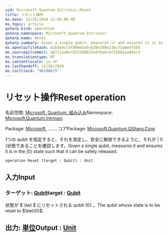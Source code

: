 ```yaml
---
uid: Microsoft.Quantum.Intrinsic.Reset
title: リセット操作
ms.date: 11/25/2020 12:00:00 AM
ms.topic: article
qsharp.kind: operation
qsharp.namespace: Microsoft.Quantum.Intrinsic
qsharp.name: Reset
qsharp.summary: Given a single qubit, measures it and ensures it is in the |0⟩ state such that it can be safely released.
ms.openlocfilehash: 61b5e4ccdf009dcb6c639e3d8e23bc73a6e475b5
ms.sourcegitcommit: a87c1aa8e7453360025e47ba614f25b02ea84ec3
ms.translationtype: MT
ms.contentlocale: ja-JP
ms.lasthandoff: 11/26/2020
ms.locfileid: "96198675"
---
```

# <a name="reset-operation"></a><span data-ttu-id="3c647-102">リセット操作</span><span class="sxs-lookup"><span data-stu-id="3c647-102">Reset operation</span></span>

<span data-ttu-id="3c647-103">名前空間: [Microsoft. Quantum. 組み込み](xref:Microsoft.Quantum.Intrinsic)</span><span class="sxs-lookup"><span data-stu-id="3c647-103">Namespace: [Microsoft.Quantum.Intrinsic](xref:Microsoft.Quantum.Intrinsic)</span></span>

<span data-ttu-id="3c647-104">Package: [Microsoft.](https://nuget.org/packages/Microsoft.Quantum.QSharp.Core) ....... コア</span><span class="sxs-lookup"><span data-stu-id="3c647-104">Package: [Microsoft.Quantum.QSharp.Core](https://nuget.org/packages/Microsoft.Quantum.QSharp.Core)</span></span>


<span data-ttu-id="3c647-105">1つの qubit を指定すると、それを測定し、安全に解放できるように、それが | 0 ⟩状態であることを確認します。</span><span class="sxs-lookup"><span data-stu-id="3c647-105">Given a single qubit, measures it and ensures it is in the |0⟩ state such that it can be safely released.</span></span>

```qsharp
operation Reset (target : Qubit) : Unit
```


## <a name="input"></a><span data-ttu-id="3c647-106">入力</span><span class="sxs-lookup"><span data-stu-id="3c647-106">Input</span></span>

### <a name="target--qubit"></a><span data-ttu-id="3c647-107">ターゲット: [Qubit](xref:microsoft.quantum.lang-ref.qubit)</span><span class="sxs-lookup"><span data-stu-id="3c647-107">target : [Qubit](xref:microsoft.quantum.lang-ref.qubit)</span></span>

<span data-ttu-id="3c647-108">状態が $ \ket $ にリセットされる qubit {0} 。</span><span class="sxs-lookup"><span data-stu-id="3c647-108">The qubit whose state is to be reset to $\ket{0}$.</span></span>



## <a name="output--unit"></a><span data-ttu-id="3c647-109">出力: [単位](xref:microsoft.quantum.lang-ref.unit)</span><span class="sxs-lookup"><span data-stu-id="3c647-109">Output : [Unit](xref:microsoft.quantum.lang-ref.unit)</span></span>

